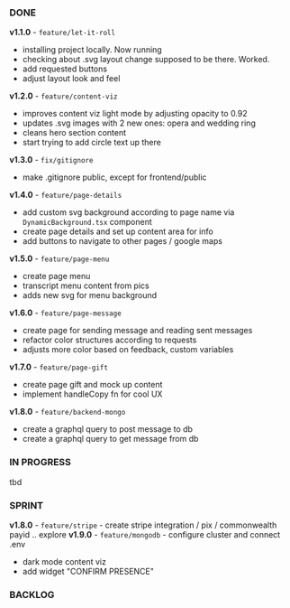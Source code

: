 ### DONE
**v1.1.0** - `feature/let-it-roll`
- installing project locally. Now running
- checking about .svg layout change supposed to be there. Worked.
- add requested buttons
- adjust layout look and feel

**v1.2.0** - `feature/content-viz`
- improves content viz light mode by adjusting opacity to 0.92
- updates .svg images with 2 new ones: opera and wedding ring
- cleans hero section content
- start trying to add circle text up there

**v1.3.0** - `fix/gitignore`
- make .gitignore public, except for frontend/public

**v1.4.0** - `feature/page-details`
- add custom svg background according to page name via `DynamicBackground.tsx` component
- create page details and set up content area for info
- add buttons to navigate to other pages / google maps

**v1.5.0** - `feature/page-menu`
- create page menu
- transcript menu content from pics
- adds new svg for menu background

**v1.6.0** - `feature/page-message`
- create page for sending message and reading sent messages
- refactor color structures according to requests
- adjusts more color based on feedback, custom variables

**v1.7.0** - `feature/page-gift`
- create page gift and mock up content
- implement handleCopy fn for cool UX

**v1.8.0** - `feature/backend-mongo`
- create a graphql query to post message to db
- create a graphql query to get message from db

### IN PROGRESS

tbd

### SPRINT
**v1.8.0** - `feature/stripe` - create stripe integration / pix / commonwealth payid .. explore
**v1.9.0** - `feature/mongodb` - configure cluster and connect .env
- dark mode content viz
- add widget "CONFIRM PRESENCE"

### BACKLOG
